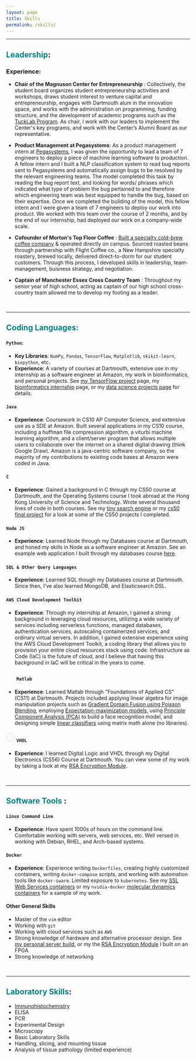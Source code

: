 ```yaml
---
layout: page
title: Skills
permalink: /skills/
---
```


---
## <span style="color:teal">Leadership</span>:

### Experience:
- **Chair of the Magnuson Center for Entrepreneurship** : Collectively, the student board organizes student entrepreneurship activities and workshops, draws student interest to venture capital and entrepreneurship, engages with Dartmouth alum in the innovation space, and works with the administration on programming, funding structure, and the development of academic programs such as the [TuckLab Program](https://www.tuck.dartmouth.edu/about/pilot-programs/tucklab). As chair, I work with our leaders to implement the Center's key programs, and work with the Center’s Alumni Board as our representative.

- **Product Management at Pegasystems**: As a product management intern at [Pegasystems](https://www.pega.com/), I was given the opportunity to lead a team of 7 engineers to deploy a piece of machine learning software to production. A fellow intern and I built a NLP classification system to read bug reports sent to Pegasystems and automatically assign bugs to be resolved by the relevant engineering teams. The model completed this task by reading the bug report text, and looking for words/ phrases which indicated what type of problem the bug pertained to and therefore which engineering team was best equipped to handle the bug, based on their expertise. Once we completed the building of the model, this fellow intern and I were given a team of 7 engineers to deploy our work into product. We worked with this team over the course of 2 months, and by the end of our internship, had deployed our work on a company-wide scale. 


- **Cofounder of Morton's Top Floor Coffee** : [Built a specialty cold-brew coffee company](/experiences/top-floor) & operated directly on campus. Sourced roasted beans through partnership with Flight Coffee co., a New Hampshire specialty roastery, brewed locally, delivered direct-to-dorm for our student customers. Through this process, I developed skills in leadership, team-management, buisness strategy, and negotiation.

- **Captain of Manchester Essex Cross Country Team** : Throughout my senior year of high school, acting as captain of our high school cross-country team allowed me to develop my footing as a leader.

<br/>

---

## <span style="color:teal"> Coding Languages: </span>


#### <i class="devicon-python-plain-wordmark"></i> `Python`:
- **Key Libraries**: `NumPy`, `Pandas`, `TensorFlow`, `Matplotlib`, `skikit-learn`, `biopython`, etc.
- **Experience**: A variety of courses at Dartmouth, extensive use in my internship as a software engineer at Amazon, my work in bioinformatics, and personal projects. See [my TensorFlow project](/experiences/antibody-ml) page, my [bioinformatics internship](/experiences/bioinformatics) page, or my [data science projects page](/experiences/data-science) for details.

#### <i class="devicon-java-plain"></i> `Java`
- **Experience**: Coursework in CS10 AP Computer Science, and extensive use as a SDE at Amazon. Built several applications in my CS10 course, including a huffman file compression algorithm, a viturbi machine learning algorithm, and a client/server program that allows multiple users to collaborate over the internet on a shared digital drawing (think Google Draw). Amazon is a java-centric software company, so the majority of my contributions to existing code bases at Amazon were coded in Java.

#### <i class="devicon-c-plain"></i> `C`
- **Experience**: Gained a background in C through my CS50 course at Dartmouth, and the Operating Systems course I took abroad at the Hong Kong University of Science and Technology. Wrote several thousand lines of code in both courses. See my [tiny search engine](https://gitlab.com/kenneym/tse) or my [cs50 final project](https://gitlab.com/kenneym/cs50-maze-project) for a look at some of the CS50 projects I completed.

#### <i class="devicon-nodejs-plain"></i> `Node JS`
- **Experience**: Learned Node through my Databases course at Dartmouth, and honed my skills in Node as a software engineer at Amazon. See an example web application I built through my databases course [here](https://github.com/jeongtaebang/TransferMarkt).

#### <i class="devicon-mysql-plain"></i> `SQL & Other Query Languages`
- **Experience**: Learned SQL though my Databases course at Dartmouth. Since then, I've also learned MongoDB, and Elasticsearch DSL. 

#### <i class="devicon-amazonwebservices-original"></i> `AWS Cloud Development Toolkit`
- **Experience**: Through my internship at Amazon, I gained a strong background in leveraging cloud resources, utilizing a wide variety of services including serverless functions, managed databases, authentication services, autoscaling containerized services, and ordinary virtual servers. In addition, I gained extensive experience using the AWS Cloud Development Toolkit, a coding library that allows you to provision your entire cloud resources stack using code. Infrastructure as Code (IaC) is the future of cloud, and I believe that having this background in IaC will be critical in the years to come.

#### ![Matlab](/assets/images/matlab.png) `Matlab`
- **Experience**: Learned Matlab through "Foundations of Applied CS" (CS11) at Dartmouth. Projects included applying linear algebra for image manipulation projects such as [Gradient Domain Fusion using Poisson Blending](http://cs.brown.edu/courses/cs129/results/proj2/taox/), employing [Expectation-maximization models](https://en.wikipedia.org/wiki/Expectation%E2%80%93maximization_algorithm), using [Principle Component Analysis (PCA)](https://en.wikipedia.org/wiki/Principal_component_analysis) to build a face recognition model, and designing simple [linear classifiers](hrttps://en.wikipedia.org/wiki/Linear_classifier) using matrix math alone (no libraries).
 
#### ![VHDL](/assets/images/fpga-icon.png) `VHDL`
- **Experience**: I learned Digital Logic and VHDL through my Digital Electronics (CS56) Course at Dartmouth. You can view some of my work by taking a look at my [RSA Encryption Module](/experiences/fpga-rsa/).

<br/>

---

## <span style="color:teal">Software Tools </span>:

#### <i class="devicon-linux-plain"></i> `Linux Command Line`
- **Experience**: Have spent 1000s of hours on the command line. Comfortable working with servers, web services, etc. Well versed in working with Debian, RHEL, and Arch-based systems.

#### <i class="devicon-docker-plain"></i> `Docker`
- **Experience**: Experience writing `Dockerfiles`, creating highly customized containers, writing `docker-compose` scripts, and working with automation tools like `docker-swarm`. Limited exposure to `kubernetes`. See my [SSL Web Services containers](https://github.com/kenneym/personal-server-containers) or my `nvidia-docker` [molecular dynamics containers](https://github.com/kenneym/vmd-namd-gpu-containers) for a sample of my work.

#### Other General Skills
- Master of the `vim` editor
- Working with `git`
- Working with cloud services such as `AWS`
- Strong knowledge of hardware and alternative processor design. See [my personal server build](/experiences/webserver), or my the [RSA Encryption Module](/experiences/fpga-rsa) I built on an FPGA.
- Strong knowledge of networking



<br/>

---
## <span style="color:teal">Laboratory Skills</span>:

- [Immunohistochemistry](/experiences/ihc)
- ELISA
- PCR
- Experimental Design
- Microscopy
- Basic Laboratory Skills
- Handling, slicing, and mounting tissue
- Analysis of tissue pathology (limited experience)

